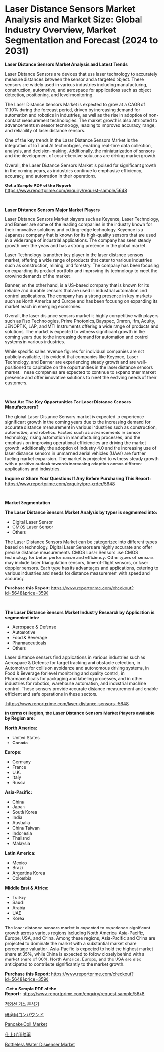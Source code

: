 <p><h1>Laser Distance Sensors Market Analysis and Market Size: Global Industry Overview, Market Segmentation and Forecast (2024 to 2031)</h1></p><p><strong>Laser Distance Sensors Market Analysis and Latest Trends</strong></p>
<p><p>Laser Distance Sensors are devices that use laser technology to accurately measure distances between the sensor and a targeted object. These sensors are widely used in various industries including manufacturing, construction, automotive, and aerospace for applications such as object detection, positioning, and level monitoring.</p><p>The Laser Distance Sensors Market is expected to grow at a CAGR of 11.10% during the forecast period, driven by increasing demand for automation and robotics in industries, as well as the rise in adoption of non-contact measurement technologies. The market growth is also attributed to advancements in sensor technology, leading to improved accuracy, range, and reliability of laser distance sensors.</p><p>One of the key trends in the Laser Distance Sensors Market is the integration of IoT and AI technologies, enabling real-time data collection, analysis, and decision-making. Additionally, the miniaturization of sensors and the development of cost-effective solutions are driving market growth.</p><p>Overall, the Laser Distance Sensors Market is poised for significant growth in the coming years, as industries continue to emphasize efficiency, accuracy, and automation in their operations.</p></p>
<p><strong>Get a Sample PDF of the Report:&nbsp;</strong> <a href="https://www.reportprime.com/enquiry/request-sample/5648">https://www.reportprime.com/enquiry/request-sample/5648</a></p>
<p>&nbsp;</p>
<p><strong>Laser Distance Sensors Major Market Players</strong></p>
<p><p>Laser Distance Sensors Market players such as Keyence, Laser Technology, and Banner are some of the leading companies in the industry known for their innovative solutions and cutting-edge technology. Keyence is a Japanese company that is known for its high-quality sensors that are used in a wide range of industrial applications. The company has seen steady growth over the years and has a strong presence in the global market.</p><p>Laser Technology is another key player in the laser distance sensors market, offering a wide range of products that cater to various industries such as construction, mining, and forestry. The company has been focusing on expanding its product portfolio and improving its technology to meet the growing demands of the market.</p><p>Banner, on the other hand, is a US-based company that is known for its reliable and durable sensors that are used in industrial automation and control applications. The company has a strong presence in key markets such as North America and Europe and has been focusing on expanding its market reach in emerging economies.</p><p>Overall, the laser distance sensors market is highly competitive with players such as Fiso Technologies, Prime Photonics, Bayspec, Omron, Ifm, Acuity, JENOPTIK, LAP, and MTI Instruments offering a wide range of products and solutions. The market is expected to witness significant growth in the coming years due to the increasing demand for automation and control systems in various industries.</p><p>While specific sales revenue figures for individual companies are not publicly available, it is evident that companies like Keyence, Laser Technology, and Banner are experiencing steady growth and are well-positioned to capitalize on the opportunities in the laser distance sensors market. These companies are expected to continue to expand their market presence and offer innovative solutions to meet the evolving needs of their customers.</p></p>
<p>&nbsp;</p>
<p><strong>What Are The Key Opportunities For Laser Distance Sensors Manufacturers?</strong></p>
<p><p>The global Laser Distance Sensors market is expected to experience significant growth in the coming years due to the increasing demand for accurate distance measurement in various industries such as construction, automotive, and robotics. Factors such as advancements in sensor technology, rising automation in manufacturing processes, and the emphasis on improving operational efficiencies are driving the market growth. Additionally, the adoption of Industry 4.0 and the increasing use of laser distance sensors in unmanned aerial vehicles (UAVs) are further fueling market expansion. The market is projected to witness steady growth with a positive outlook towards increasing adoption across different applications and industries.</p></p>
<p><strong>Inquire or Share Your Questions If Any Before Purchasing This Report:</strong> <a href="https://www.reportprime.com/enquiry/pre-order/5648">https://www.reportprime.com/enquiry/pre-order/5648</a></p>
<p>&nbsp;</p>
<p><strong>Market Segmentation</strong></p>
<p><strong>The Laser Distance Sensors Market Analysis by types is segmented into:</strong></p>
<p><ul><li>Digital Laser Sensor</li><li>CMOS Laser Sensor</li><li>Others</li></ul></p>
<p><p>The Laser Distance Sensors Market can be categorized into different types based on technology. Digital Laser Sensors are highly accurate and offer precise distance measurements. CMOS Laser Sensors use CMOS technology for better performance and efficiency. Other types of sensors may include laser triangulation sensors, time-of-flight sensors, or laser doppler sensors. Each type has its advantages and applications, catering to various industries and needs for distance measurement with speed and accuracy.</p></p>
<p><strong>Purchase this Report:&nbsp;</strong><a href="https://www.reportprime.com/checkout?id=5648&price=3590">https://www.reportprime.com/checkout?id=5648&price=3590</a></p>
<p>&nbsp;</p>
<p><strong>The Laser Distance Sensors Market Industry Research by Application is segmented into:</strong></p>
<p><ul><li>Aerospace & Defense</li><li>Automotive</li><li>Food & Beverage</li><li>Pharmaceuticals</li><li>Others</li></ul></p>
<p><p>Laser distance sensors find applications in various industries such as Aerospace & Defense for target tracking and obstacle detection, in Automotive for collision avoidance and autonomous driving systems, in Food & Beverage for level monitoring and quality control, in Pharmaceuticals for packaging and labeling processes, and in other industries for robotics, warehouse automation, and industrial machine control. These sensors provide accurate distance measurement and enable efficient and safe operations in these sectors.</p></p>
<p><a href="https://www.reportprime.com/laser-distance-sensors-r5648">&nbsp;https://www.reportprime.com/laser-distance-sensors-r5648</a></p>
<p><strong>In terms of Region, the Laser Distance Sensors Market Players available by Region are:</strong></p>
<p>
    <p> <strong> North America: </strong>
        <ul>
            <li>United States</li>
            <li>Canada</li>
        </ul>
        </p> 
    <p> <strong> Europe: </strong>
        <ul>
            <li>Germany</li>
            <li>France</li>
            <li>U.K.</li>
            <li>Italy</li>
            <li>Russia</li>
        </ul>
        </p> 
    <p> <strong> Asia-Pacific: </strong>
        <ul>
            <li>China</li>
            <li>Japan</li>
            <li>South Korea</li>
            <li>India</li>
            <li>Australia</li>
            <li>China Taiwan</li>
            <li>Indonesia</li>
            <li>Thailand</li>
            <li>Malaysia</li>
        </ul>
        </p> 
    <p> <strong> Latin America: </strong>
        <ul>
            <li>Mexico</li>
            <li>Brazil</li>
            <li>Argentina Korea</li>
            <li>Colombia</li>
        </ul>
        </p> 
    <p> <strong> Middle East & Africa: </strong>
        <ul>
            <li>Turkey</li>
            <li>Saudi</li>
            <li>Arabia</li>
            <li>UAE</li>
            <li>Korea</li>
        </ul>
    </p>
    </p>
<p><p>The laser distance sensors market is expected to experience significant growth across various regions including North America, Asia-Pacific, Europe, USA, and China. Among these regions, Asia-Pacific and China are projected to dominate the market with a substantial market share percentage valuation. Asia-Pacific is expected to hold the highest market share at 35%, while China is expected to follow closely behind with a market share of 30%. North America, Europe, and the USA are also anticipated to contribute significantly to the market growth.</p></p>
<p><strong>Purchase this Report: </strong><a href="https://www.reportprime.com/checkout?id=5648&price=3590">https://www.reportprime.com/checkout?id=5648&price=3590</a></p>
<p>&nbsp;<strong>Get a Sample PDF of the Report:&nbsp;&nbsp;</strong><a href="https://www.reportprime.com/enquiry/request-sample/5648">https://www.reportprime.com/enquiry/request-sample/5648</a></p>
<p><strong></strong></p>
<p><p><a href="https://github.com/vsn7qpua81q/Market-Research-Report-List-2/blob/main/602090870862.md">적외선 가스 분석기</a></p><p><a href="https://github.com/adcxff01450218/Market-Research-Report-List-2/blob/main/996262474327.md">研磨用コンパウンド</a></p><p><a href="https://www.linkedin.com/pulse/pancake-coil-market-report-reveals-latest-trends-growth-opportunities-azr6e">Pancake Coil Market</a></p><p><a href="https://github.com/ReyesKohler20231/Market-Research-Report-List-1/blob/main/944424574328.md">仕上げ用釉薬</a></p><p><a href="https://issuu.com/reportprime-2/docs/bottleless-water-dispenser-market-size-2030.pptx">Bottleless Water Dispenser Market</a></p></p>